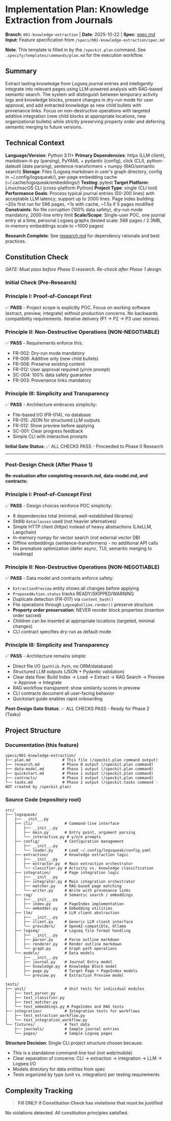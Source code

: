 # Implementation Plan: Knowledge Extraction from Journals

**Branch**: `001-knowledge-extraction` | **Date**: 2025-10-22 | **Spec**: [spec.md](./spec.md)
**Input**: Feature specification from `/specs/001-knowledge-extraction/spec.md`

**Note**: This template is filled in by the `/speckit.plan` command. See `.specify/templates/commands/plan.md` for the execution workflow.

## Summary

Extract lasting knowledge from Logseq journal entries and intelligently integrate into relevant pages using LLM-powered analysis with RAG-based semantic search. The system will distinguish between temporary activity logs and knowledge blocks, present changes in dry-run mode for user approval, and add extracted knowledge as new child bullets with provenance links. Focus on non-destructive operations with targeted additive integration (new child blocks at appropriate locations, new organizational bullets) while strictly preserving property order and deferring semantic merging to future versions.

## Technical Context

**Language/Version**: Python 3.11+
**Primary Dependencies**: httpx (LLM client), markdown-it-py (parsing), PyYAML + pydantic (config), click (CLI), python-dateutil (date parsing), sentence-transformers + numpy (RAG/semantic search)
**Storage**: Files (Logseq markdown in user's graph directory, config in ~/.config/logsqueak/), per-page embedding cache (~/.cache/logsqueak/embeddings/)
**Testing**: pytest
**Target Platform**: Linux/macOS CLI (cross-platform Python)
**Project Type**: single (CLI tool)
**Performance Goals**: Process typical journal entries (50-200 lines) with acceptable LLM latency; support up to 2000 lines. Page index building: ~20s first run for 566 pages, <1s with cache, ~1.5s if 5 pages modified
**Constraints**: No file corruption (100% data safety), dry-run mode mandatory, 2000-line entry limit
**Scale/Scope**: Single-user POC, one journal entry at a time, personal Logseq graphs (tested scale: 566 pages / 2.3MB, in-memory embeddings scale to ~1000 pages)

**Research Complete**: See [research.md](./research.md) for dependency rationale and best practices.

## Constitution Check

*GATE: Must pass before Phase 0 research. Re-check after Phase 1 design.*

### Initial Check (Pre-Research)

### Principle I: Proof-of-Concept First
✅ **PASS** - Project scope is explicitly POC. Focus on working software (extract, preview, integrate) without production concerns. No backwards compatibility requirements. Iterative delivery (P1 → P2 → P3 user stories).

### Principle II: Non-Destructive Operations (NON-NEGOTIABLE)
✅ **PASS** - Requirements enforce this:

- FR-002: Dry-run mode mandatory
- FR-006: Additive only (new child bullets)
- FR-008: Preserve existing content
- FR-012: User approval required (y/n/e prompt)
- SC-004: 100% data safety guarantee
- FR-003: Provenance links mandatory

### Principle III: Simplicity and Transparency
✅ **PASS** - Architecture embraces simplicity:

- File-based I/O (FR-014), no database
- FR-015: JSON for structured LLM outputs
- FR-012: Show preview before applying
- SC-001: Clear progress feedback
- Simple CLI with interactive prompts

**Initial Gate Status**: ✅ ALL CHECKS PASS - Proceeded to Phase 0 Research

---

### Post-Design Check (After Phase 1)

**Re-evaluation after completing research.md, data-model.md, and contracts:**

### Principle I: Proof-of-Concept First
✅ **PASS** - Design choices reinforce POC simplicity:

- 8 dependencies total (minimal, well-established libraries)
- Stdlib `dataclasses` used (not heavier alternatives)
- Simple HTTP client (httpx) instead of heavy abstractions (LiteLLM, Langchain)
- In-memory numpy for vector search (not external vector DB)
- Offline embeddings (sentence-transformers) - no additional API calls
- No premature optimization (defer async, TUI, semantic merging to roadmap)

### Principle II: Non-Destructive Operations (NON-NEGOTIABLE)
✅ **PASS** - Data model and contracts enforce safety:

- `ExtractionPreview` entity shows all changes before applying
- `ProposedAction.status` tracks READY/SKIPPED/WARNING
- Duplicate detection (FR-017) via `content_hash()`
- File operations through `LogseqOutline.render()` preserve structure
- **Property order preservation**: NEVER reorder block properties (insertion order sacred)
- Children can be inserted at appropriate locations (targeted, minimal changes)
- CLI contract specifies dry-run as default mode

### Principle III: Simplicity and Transparency
✅ **PASS** - Architecture remains simple:

- Direct file I/O (`pathlib.Path`, no ORM/database)
- Structured LLM outputs (JSON + Pydantic validation)
- Clear data flow: Build Index → Load → Extract → RAG Search → Preview → Approve → Integrate
- RAG workflow transparent: show similarity scores in preview
- CLI contracts document all user-facing behavior
- Quickstart guide enables rapid onboarding

**Post-Design Gate Status**: ✅ ALL CHECKS PASS - Ready for Phase 2 (Tasks)

## Project Structure

### Documentation (this feature)

```text
specs/001-knowledge-extraction/
├── plan.md              # This file (/speckit.plan command output)
├── research.md          # Phase 0 output (/speckit.plan command)
├── data-model.md        # Phase 1 output (/speckit.plan command)
├── quickstart.md        # Phase 1 output (/speckit.plan command)
├── contracts/           # Phase 1 output (/speckit.plan command)
└── tasks.md             # Phase 2 output (/speckit.tasks command - NOT created by /speckit.plan)

```

### Source Code (repository root)

```text
src/
├── logsqueak/
│   ├── __init__.py
│   ├── cli/              # Command-line interface
│   │   ├── __init__.py
│   │   ├── main.py       # Entry point, argument parsing
│   │   └── interactive.py # y/n/e prompts
│   ├── config/           # Configuration management
│   │   ├── __init__.py
│   │   └── loader.py     # Load ~/.config/logsqueak/config.yaml
│   ├── extraction/       # Knowledge extraction logic
│   │   ├── __init__.py
│   │   ├── extractor.py  # Main extraction orchestrator
│   │   └── classifier.py # Activity vs. knowledge classification
│   ├── integration/      # Page integration logic
│   │   ├── __init__.py
│   │   ├── integrator.py # Main integration orchestrator
│   │   ├── matcher.py    # RAG-based page matching
│   │   └── writer.py     # Write with provenance links
│   ├── rag/              # Semantic search / embeddings
│   │   ├── __init__.py
│   │   ├── index.py      # PageIndex implementation
│   │   └── embedder.py   # Embedding utilities
│   ├── llm/              # LLM client abstraction
│   │   ├── __init__.py
│   │   ├── client.py     # Generic LLM client interface
│   │   └── providers/    # OpenAI-compatible, Ollama
│   ├── logseq/           # Logseq file format handling
│   │   ├── __init__.py
│   │   ├── parser.py     # Parse outline markdown
│   │   ├── renderer.py   # Render outline markdown
│   │   └── graph.py      # Graph path operations
│   └── models/           # Data models
│       ├── __init__.py
│       ├── journal.py    # Journal Entry model
│       ├── knowledge.py  # Knowledge Block model
│       ├── page.py       # Target Page + PageIndex models
│       └── preview.py    # Extraction Preview model

tests/
├── unit/                 # Unit tests for individual modules
│   ├── test_parser.py
│   ├── test_classifier.py
│   ├── test_matcher.py
│   └── test_embeddings.py # PageIndex and RAG tests
├── integration/          # Integration tests for workflows
│   ├── test_extraction_workflow.py
│   └── test_integration_workflow.py
└── fixtures/             # Test data
    ├── journals/         # Sample journal entries
    └── pages/            # Sample Logseq pages

```

**Structure Decision**: Single CLI project structure chosen because:

- This is a standalone command-line tool (not web/mobile)
- Clear separation of concerns: CLI → extraction → integration → LLM → Logseq I/O
- Models directory for data entities from spec
- Tests organized by type (unit vs. integration) per testing requirements

## Complexity Tracking

> **Fill ONLY if Constitution Check has violations that must be justified**

No violations detected. All constitution principles satisfied.
